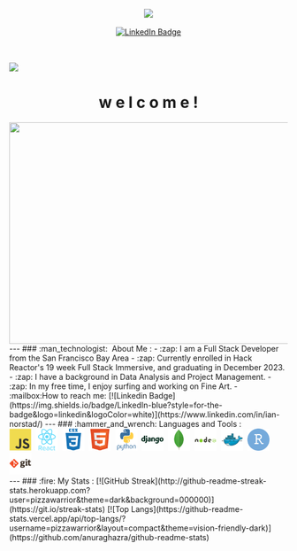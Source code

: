 
<!---
<div id="header" align="center">
  <img src="https://media.giphy.com/media/v1.Y2lkPTc5MGI3NjExaTh1MWJ3Y2FwZGpmMjNrZzNjaHZsdGN4MGtybW1wenZkcGNiamg5ZCZlcD12MV9pbnRlcm5hbF9naWZfYnlfaWQmY3Q9Zw/l0HlNaQ6gWfllcjDO/giphy.gif" width="100"/>
</div>
---!>

<p align="center">
  <img src="https://media.giphy.com/media/C299iw7dL1YF7oni9e/giphy.gif" width="100"/>
</p>

<p align="center">
  <a href="https://www.linkedin.com/in/ian-norstad/">
    <img src="https://img.shields.io/badge/LinkedIn-blue?style=for-the-badge&logo=linkedin&logoColor=white" alt="LinkedIn Badge"/>
  </a>
</p>


<p align="center">
<img src="https://komarev.com/ghpvc/?username=pizzawarrior&style=flat-square&color=blue" alt=""/>
<p>


<img align='center' src="https://media.giphy.com/media/v1.Y2lkPTc5MGI3NjExbG16OHV2dnJxZnRlaGU0OTZ2a3VlZHpibnl1YjcycW00dzRwZmRvZyZlcD12MV9pbnRlcm5hbF9naWZfYnlfaWQmY3Q9cw/hvRJCLFzcasrR4ia7z/giphy.gif" width="30px"/>
<h1 align='center'>w e l c o m e !</h1>

<img align="center" src="https://media.giphy.com/media/2ikwIgNrmPZICNmRyX/giphy.gif" width="600" height="400"/>

---

### :man_technologist: &nbsp;About Me :
- :zap: I am a Full Stack Developer from the San Francisco Bay Area

- :zap: Currently enrolled in Hack Reactor's 19 week Full Stack Immersive, and graduating in December 2023.

- :zap: I have a background in Data Analysis and Project Management.

- :zap: In my free time, I enjoy surfing and working on Fine Art.

- :mailbox:How to reach me: [![Linkedin Badge](https://img.shields.io/badge/LinkedIn-blue?style=for-the-badge&logo=linkedin&logoColor=white)](https://www.linkedin.com/in/ian-norstad/)

---

### :hammer_and_wrench: Languages and Tools :
<div>
  <img src="https://github.com/devicons/devicon/blob/master/icons/javascript/javascript-original.svg" title="JavaScript" alt="JavaScript" width="40" height="40"/>&nbsp;
  <img src="https://github.com/devicons/devicon/blob/master/icons/react/react-original-wordmark.svg" title="React" alt="React" width="40" height="40"/>&nbsp;
  <img src="https://github.com/devicons/devicon/blob/master/icons/css3/css3-plain-wordmark.svg"  title="CSS3" alt="CSS" width="40" height="40"/>&nbsp;
  <img src="https://github.com/devicons/devicon/blob/master/icons/html5/html5-original.svg" title="HTML5" alt="HTML" width="40" height="40"/>&nbsp;
  <img src="https://github.com/devicons/devicon/blob/master/icons/python/python-original-wordmark.svg" title="Python" alt="Python" width="40" height="40"/>&nbsp;
  <img src="https://github.com/devicons/devicon/blob/master/icons/django/django-plain-wordmark.svg" title="Django" alt="Django" width="40" height="40"/>&nbsp;
  <img src="https://github.com/devicons/devicon/blob/master/icons/mongodb/mongodb-original.svg" title="MongoDB" alt="MongoDB" width="40" height="40"/>&nbsp;
  <img src="https://github.com/devicons/devicon/blob/master/icons/nodejs/nodejs-original-wordmark.svg" title="NodeJS" alt="NodeJS" width="40" height="40"/>&nbsp;
  <img src="https://github.com/devicons/devicon/blob/master/icons/docker/docker-original.svg" title="Docker" alt="Docker" width="40" height="40"/>&nbsp;
  <img src="https://github.com/devicons/devicon/blob/master/icons/rstudio/rstudio-original.svg" title="RStudio" alt="RStudio" width="40" height="40"/>&nbsp;
  <img src="https://github.com/devicons/devicon/blob/master/icons/git/git-original-wordmark.svg" title="Git" **alt="Git" width="40" height="40"/>
</div>

---

### :fire: My Stats :
[![GitHub Streak](http://github-readme-streak-stats.herokuapp.com?user=pizzawarrior&theme=dark&background=000000)](https://git.io/streak-stats)

[![Top Langs](https://github-readme-stats.vercel.app/api/top-langs/?username=pizzawarrior&layout=compact&theme=vision-friendly-dark)](https://github.com/anuraghazra/github-readme-stats)

